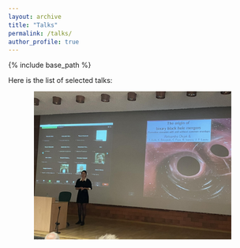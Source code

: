 ```yaml
---
layout: archive
title: "Talks"
permalink: /talks/
author_profile: true
---
```


{% include base_path %}


Here is the list of selected talks:


<div style="text-align: center;">
  <img src="./../images/obrona.jpg" width="400"/>
</div>
